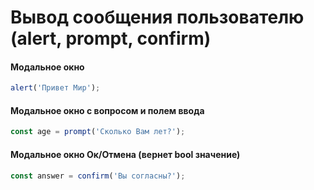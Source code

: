# Вывод сообщения пользователю (alert, prompt, confirm)

<!------------------------------------------------------------->
#### Модальное окно
<!------------------------------------------------------------->
```js
alert('Привет Мир');
```

<!------------------------------------------------------------->
#### Модальное окно с вопросом и полем ввода
<!------------------------------------------------------------->
```js
const age = prompt('Сколько Вам лет?');
```

<!------------------------------------------------------------->
#### Модальное окно Ок/Отмена (вернет bool значение)
<!------------------------------------------------------------->
```js
const answer = confirm('Вы согласны?');
```

